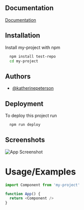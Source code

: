 
## Documentation

[Documentation](https://linktodocumentation)


## Installation

Install my-project with npm

```bash
  npm install test-repo
  cd my-project
```
    
## Authors

- [@katherinepeterson](https://www.github.com/octokatherine)


## Deployment

To deploy this project run

```bash
  npm run deploy
```


## Screenshots

![App Screenshot](https://via.placeholder.com/468x300?text=App+Screenshot+Here)


# Usage/Examples

```javascript
import Component from 'my-project'

function App() {
  return <Component />
}
```

